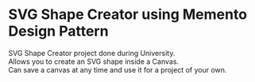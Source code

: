 ﻿# SVG Shape Creator using Memento Design Pattern

SVG Shape Creator project done during University. <br />
Allows you to create an SVG shape inside a Canvas. <br />
Can save a canvas at any time and use it for a project of your own.
